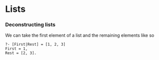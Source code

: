# Lists

### Deconstructing lists

We can take the first element of a list and the remaining elements like so

```text
?- [First|Rest] = [1, 2, 3]
First = 1,
Rest = [2, 3].
```


